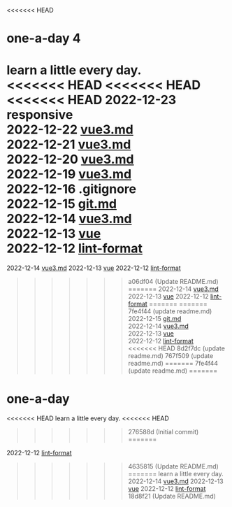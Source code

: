 <<<<<<< HEAD
# one-a-day 4
learn a little every day.  
<<<<<<< HEAD
<<<<<<< HEAD
<<<<<<< HEAD
2022-12-23 responsive   
2022-12-22 [vue3.md](https://github.com/sevenjian/one-a-day/tree/main/vue/vue3.md)  
2022-12-21 [vue3.md](https://github.com/sevenjian/one-a-day/tree/main/vue/vue3.md)  
2022-12-20 [vue3.md](https://github.com/sevenjian/one-a-day/tree/main/vue/vue3.md)  
2022-12-19 [vue3.md](https://github.com/sevenjian/one-a-day/tree/main/vue/vue3.md)  
2022-12-16 .gitignore  
2022-12-15 [git.md](https://github.com/sevenjian/one-a-day/tree/main/git.md)  
2022-12-14 [vue3.md](https://github.com/sevenjian/one-a-day/tree/main/vue/vue3.md)  
2022-12-13 [vue](https://github.com/sevenjian/one-a-day/tree/main/vue)  
2022-12-12 [lint-format](https://github.com/sevenjian/one-a-day/tree/main/lint-format)  
=======
2022-12-14 [vue3.md](https://github.com/sevenjian/one-a-day/tree/main/vue/vue3.md)
2022-12-13 [vue](https://github.com/sevenjian/one-a-day/tree/main/vue)
2022-12-12 [lint-format](https://github.com/sevenjian/one-a-day/tree/main/lint-format)
>>>>>>> a06df04 (Update README.md)
=======
2022-12-14 [vue3.md](https://github.com/sevenjian/one-a-day/tree/main/vue/vue3.md)
2022-12-13 [vue](https://github.com/sevenjian/one-a-day/tree/main/vue)
2022-12-12 [lint-format](https://github.com/sevenjian/one-a-day/tree/main/lint-format)
=======
=======
>>>>>>> 7fe4f44 (update readme.md)
2022-12-15 [git.md](https://github.com/sevenjian/one-a-day/tree/main/git.md)  
2022-12-14 [vue3.md](https://github.com/sevenjian/one-a-day/tree/main/vue/vue3.md)  
2022-12-13 [vue](https://github.com/sevenjian/one-a-day/tree/main/vue)  
2022-12-12 [lint-format](https://github.com/sevenjian/one-a-day/tree/main/lint-format)  
<<<<<<< HEAD
>>>>>>> 8d2f7dc (update readme.md)
>>>>>>> 767f509 (update readme.md)
=======
>>>>>>> 7fe4f44 (update readme.md)
=======
# one-a-day
<<<<<<< HEAD
learn a little every day.
<<<<<<< HEAD
>>>>>>> 276588d (Initial commit)
=======

2022-12-12 [lint-format](https://github.com/sevenjian/one-a-day/tree/main/lint-format)
>>>>>>> 4635815 (Update README.md)
=======
learn a little every day.  
2022-12-14 [vue3.md](https://github.com/sevenjian/one-a-day/tree/main/vue/vue3.md)
2022-12-13 [vue](https://github.com/sevenjian/one-a-day/tree/main/vue)
2022-12-12 [lint-format](https://github.com/sevenjian/one-a-day/tree/main/lint-format)
>>>>>>> 18d8f21 (Update README.md)
